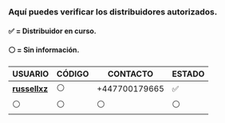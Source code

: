 ### Aquí puedes verificar los distribuidores autorizados.
#### ✅ = Distribuidor en curso.
#### ⚪ = Sin información.
 
| USUARIO          |   CÓDIGO                | CONTACTO    | ESTADO
| ------------     | ------------            | ------------| ------------
| [**russellxz**](https://github.com/russellxz)        | ⚪ | +447700179665 | ✅
| ⚪        | ⚪               |  ⚪ | ⚪

